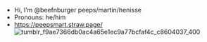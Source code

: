 -  Hi, I’m @beefnburger peeps/martin/henisse
-  Pronouns: he/him
- https://peepsmart.straw.page/
![tumblr_f9ae7366db0ac4a65e1ec9a77bcfaf4c_c8604037_400](https://github.com/user-attachments/assets/2da413e4-62e5-4126-8c61-5306c7e68ea1)
